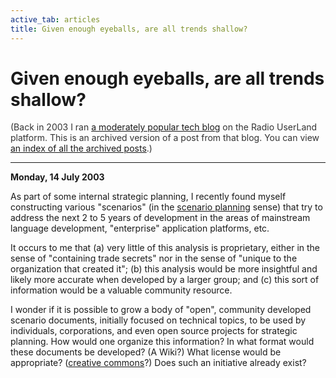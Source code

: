 ```yaml
---
active_tab: articles
title: Given enough eyeballs, are all trends shallow?
---
```

# Given enough eyeballs, are all trends shallow?

<div style="color:#333">(Back in 2003 I ran <a href="http://radio.weblogs.com/0122027/">a moderately popular tech blog</a> on the Radio UserLand platform.  This is an archived version of a post from that blog. You can view <a href="/articles/radio-blog/index.html">an index of all the archived posts</a>.)</div><hr>
<b>Monday, 14 July 2003</b>
<p>
As part of some internal strategic planning, I recently found myself constructing various "scenarios" (in the <a href="http://www.google.com/search?q=scenario+planning" title="Google Search on &quot;scenario planning&quot;">scenario planning</a> sense) that try to address the next 2 to 5 years of development in the areas of mainstream language development, "enterprise" application platforms, etc.
</p><p>
It occurs to me that (a) very little of this analysis is proprietary, either in the sense of "containing trade secrets" nor in the sense of "unique to the organization that created it"; (b) this analysis would be more insightful and likely more accurate when developed by a larger group; and (c) this sort of information would be a valuable community resource.
</p><p>
I wonder if it is possible to grow a body of "open", community developed scenario documents, initially focused on technical topics, to be used by individuals, corporations, and even open source projects for strategic planning.  How would one organize this information? In what format would these documents be developed? (A Wiki?)  What license would be appropriate? (<a href="http://www.creativecommons.org/" title="creativecommons.org">creative commons</a>?)  Does such an initiative already exist?
</p>
